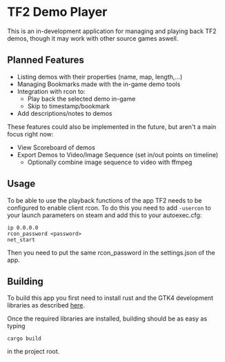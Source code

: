 # TF2 Demo Player
This is an in-development application for managing and playing back TF2 demos, though it may work with other source games aswell.

## Planned Features
+ Listing demos with their properties (name, map, length,...)
+ Managing Bookmarks made with the in-game demo tools
+ Integration with rcon to:
    + Play back the selected demo in-game
    + Skip to timestamp/bookmark
+ Add descriptions/notes to demos

These features could also be implemented in the future, but aren't a main focus right now:

+ View Scoreboard of demos
+ Export Demos to Video/Image Sequence (set in/out points on timeline)
    + Optionally combine image sequence to video with ffmpeg

## Usage
To be able to use the playback functions of the app TF2 needs to be configured to enable client rcon.
To do this you need to add `-usercon` to your launch parameters on steam and add this to your autoexec.cfg:

```
ip 0.0.0.0
rcon_password <password>
net_start
```

Then you need to put the same rcon_password in the settings.json of the app.

## Building
To build this app you first need to install rust and the GTK4 development libraries as described [here](https://gtk-rs.org/gtk4-rs/stable/latest/book/installation.html).

Once the required libraries are installed, building should be as easy as typing 
```
cargo build
```
in the project root.